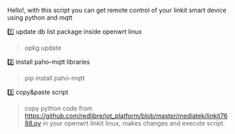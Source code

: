 Hello!, with this script you can get remote control of your linkit smart device using python and mqtt

:one: update db list package inside openwrt linux

> opkg update

:two: install paho-mqtt libraries

> pip install paho-mqtt

:three: copy&paste script 

> copy python code from https://github.com/redlibre/iot_platform/blob/master/mediatek/linkit7688.py in your openwrt linkit linux, makes changes and execute script.

